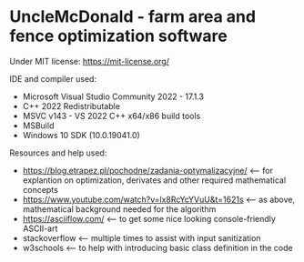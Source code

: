 # UncleMcDonald - farm area and fence optimization software
Under MIT license: https://mit-license.org/



IDE and compiler used:
* Microsoft Visual Studio Community 2022 - 17.1.3
* C++ 2022 Redistributable 
* MSVC v143 - VS 2022 C++ x64/x86 build tools
* MSBuild
* Windows 10 SDK (10.0.19041.0)


Resources and help used: 
* https://blog.etrapez.pl/pochodne/zadania-optymalizacyjne/ <-- for explantion on optimization, derivates and other required mathematical concepts
* https://www.youtube.com/watch?v=lx8RcYcYVuU&t=1621s <-- as above, mathematical background needed for the algorithm
* https://asciiflow.com/ <-- to get some nice looking console-friendly ASCII-art
* stackoverflow <-- multiple times to assist with input sanitization
* w3schools <-- to help with introducing basic class definition in the code
